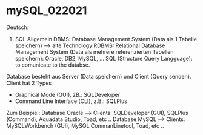 # mySQL_022021

Deutsch:
1.	SQL Allgemein
DBMS: Database Management System (Data als 1 Tabelle speichern) --> alte Technology
RDBMS: Relational Database Management System (Data als mehrere referenzierten Tabellen speichern): Oracle, DB2, MySQL, …
SQL (Structure Query Langguage): to comunicate to  the databse.

Database besteht aus Server (Data speichern) und Client (Query senden). Client hat 2 Types
-	Graphical Mode (GUI), zB.: SQLDeveloper
-	Command Line Interface (CLI), z.B.: SQLPlus

Zum Beispiel:
Database Oracle --> Clients: SQLDeveloper (GUI), SQLPlus (Command), Aquadata Studio, Toad, etc ..
Database MySQL --> Clients: MySQLWorkbench (GUI), MySQL CommanLinetool, Toad, etc ..
